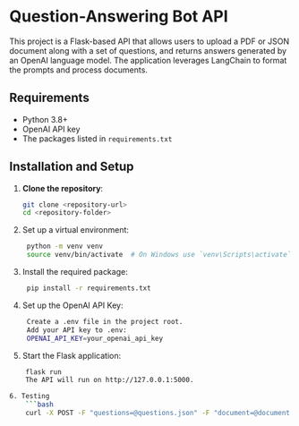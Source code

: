 # Question-Answering Bot API

This project is a Flask-based API that allows users to upload a PDF or JSON document along with a set of questions, and returns answers generated by an OpenAI language model. The application leverages LangChain to format the prompts and process documents.

## Requirements

- Python 3.8+
- OpenAI API key
- The packages listed in `requirements.txt`

## Installation and Setup

1. **Clone the repository**:
   ```bash
   git clone <repository-url>
   cd <repository-folder>


2. Set up a virtual environment:
   ```bash
    python -m venv venv
    source venv/bin/activate  # On Windows use `venv\Scripts\activate`

3. Install the required package:
   ```bash
    pip install -r requirements.txt

4. Set up the OpenAI API Key:
   ```bash
    Create a .env file in the project root.
    Add your API key to .env:
    OPENAI_API_KEY=your_openai_api_key

5. Start the Flask application:
```bash
    flask run
    The API will run on http://127.0.0.1:5000.

6. Testing
    ```bash
    curl -X POST -F "questions=@questions.json" -F "document=@document.pdf" http://127.0.0.1:5000/upload
